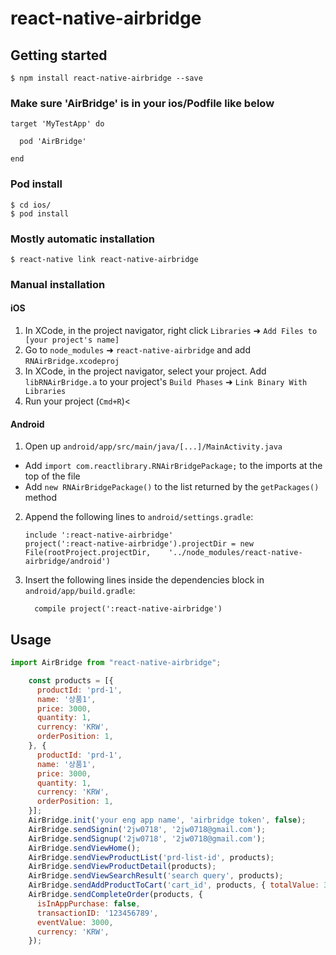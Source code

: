 # react-native-airbridge

## Getting started

`$ npm install react-native-airbridge --save`

### Make sure 'AirBridge' is in your ios/Podfile like below

```
target 'MyTestApp' do

  pod 'AirBridge'

end
```

### Pod install
```
$ cd ios/
$ pod install
```

### Mostly automatic installation

`$ react-native link react-native-airbridge`

### Manual installation

#### iOS

1.  In XCode, in the project navigator, right click `Libraries` ➜ `Add Files to [your project's name]`
2.  Go to `node_modules` ➜ `react-native-airbridge` and add `RNAirBridge.xcodeproj`
3.  In XCode, in the project navigator, select your project. Add `libRNAirBridge.a` to your project's `Build Phases` ➜ `Link Binary With Libraries`
4.  Run your project (`Cmd+R`)<

#### Android

1.  Open up `android/app/src/main/java/[...]/MainActivity.java`

- Add `import com.reactlibrary.RNAirBridgePackage;` to the imports at the top of the file
- Add `new RNAirBridgePackage()` to the list returned by the `getPackages()` method

2.  Append the following lines to `android/settings.gradle`:
    ```
    include ':react-native-airbridge'
    project(':react-native-airbridge').projectDir = new File(rootProject.projectDir, 	'../node_modules/react-native-airbridge/android')
    ```
3.  Insert the following lines inside the dependencies block in `android/app/build.gradle`:
    ```
      compile project(':react-native-airbridge')
    ```

## Usage

```javascript
import AirBridge from "react-native-airbridge";

    const products = [{
      productId: 'prd-1',
      name: '상품1',
      price: 3000,
      quantity: 1,
      currency: 'KRW',
      orderPosition: 1,
    }, {
      productId: 'prd-1',
      name: '상품1',
      price: 3000,
      quantity: 1,
      currency: 'KRW',
      orderPosition: 1,
    }];
    AirBridge.init('your eng app name', 'airbridge token', false);
    AirBridge.sendSignin('2jw0718', '2jw0718@gmail.com');
    AirBridge.sendSignup('2jw0718', '2jw0718@gmail.com');
    AirBridge.sendViewHome();
    AirBridge.sendViewProductList('prd-list-id', products);
    AirBridge.sendViewProductDetail(products);
    AirBridge.sendViewSearchResult('search query', products);
    AirBridge.sendAddProductToCart('cart_id', products, { totalValue: 3000, currency: 'KRW' });
    AirBridge.sendCompleteOrder(products, {
      isInAppPurchase: false,
      transactionID: '123456789',
      eventValue: 3000,
      currency: 'KRW',
    });
```
